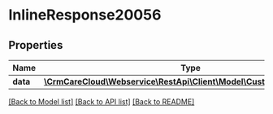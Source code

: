 # InlineResponse20056

## Properties
Name | Type | Description | Notes
------------ | ------------- | ------------- | -------------
**data** | [**\CrmCareCloud\Webservice\RestApi\Client\Model\CustomerAddressType**](CustomerAddressType.md) |  | [optional] 

[[Back to Model list]](../../README.md#documentation-for-models) [[Back to API list]](../../README.md#documentation-for-api-endpoints) [[Back to README]](../../README.md)

